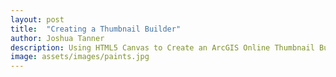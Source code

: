```yaml
---
layout: post
title:  "Creating a Thumbnail Builder"
author: Joshua Tanner
description: Using HTML5 Canvas to Create an ArcGIS Online Thumbnail Builder
image: assets/images/paints.jpg
---
```

